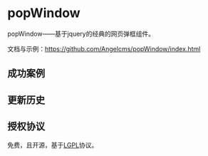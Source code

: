#	popWindow

popWindow——基于jquery的经典的网页弹框组件。

文档与示例：<https://github.com/Angelcms/popWindow/index.html>



##	成功案例


##	更新历史


##	授权协议

免费，且开源，基于[LGPL](./LICENSE.md)协议。
